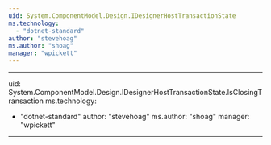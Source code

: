 ```yaml
---
uid: System.ComponentModel.Design.IDesignerHostTransactionState
ms.technology: 
  - "dotnet-standard"
author: "stevehoag"
ms.author: "shoag"
manager: "wpickett"
---
```


---
uid: System.ComponentModel.Design.IDesignerHostTransactionState.IsClosingTransaction
ms.technology: 
  - "dotnet-standard"
author: "stevehoag"
ms.author: "shoag"
manager: "wpickett"
---
